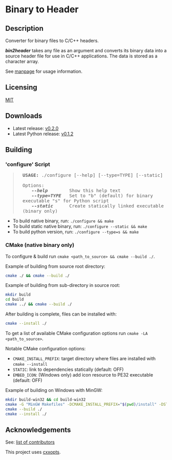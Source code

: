 # Binary to Header


## Description

Converter for binary files to C/C++ headers.

***bin2header*** takes any file as an argument and converts its binary data into a source header file for use in C/C++
applications. The data is stored as a character array.

See [manpage](https://antumdeluge.github.io/bin2header/reference/bin2header.1.html) for usage information.

## Licensing

[MIT](LICENSE.txt)

## Downloads

- Latest release: [v0.2.0](https://github.com/AntumDeluge/bin2header/releases/tag/v0.2.0)
- Latest Python release: [v0.1.2](https://github.com/AntumDeluge/bin2header/releases/tag/v0.1.2)


## Building

### 'configure' Script

<blockquote style="padding-left:2em; font-family:monospace;">
<b>USAGE:</b> ./configure [--help] [--type=TYPE] [--static]<br><br>
Options:<br>
<span style="padding-left:2em; font-weight:bold; font-style:italic;">--help</span> &nbsp;&nbsp;&nbsp;&nbsp;&nbsp;&nbsp; Show this help text<br>
<span style="padding-left:2em; font-weight:bold; font-style:italic;">--type=TYPE</span> &nbsp; Set to "b" (default) for binary executable "s" for Python script<br>
<span style="padding-left:2em; font-weight:bold; font-style:italic;">--static</span> &nbsp;&nbsp;&nbsp;&nbsp; Create statically linked executable (binary only)
</blockquote>

- To build native binary, run: `./configure && make`
- To build static native binary, run: `./configure --static && make`
- To build python version, run: `./configure --type=s && make`

### CMake (native binary only)

To configure & build run `cmake <path_to_source> && cmake --build ./`.

Example of building from source root directory:

```sh
cmake ./ && cmake --build ./
```

Example of building from sub-directory in source root:

```sh
mkdir build
cd build
cmake ../ && cmake --build ./
```

After building is complete, files can be installed with:

```sh
cmake --install ./
```

To get a list of available CMake configuration options run `cmake -LA <path_to_source>`.

Notable CMake configuration options:

- `CMAKE_INSTALL_PREFIX`: target directory where files are installed with `cmake --install`
- `STATIC`: link to dependencies statically (default: OFF)
- `EMBED_ICON`: (Windows only) add icon resource to PE32 executable (default: OFF)

Example of building on Windows with MinGW:

```sh
mkdir build-win32 && cd build-win32
cmake -G "MinGW Makefiles" -DCMAKE_INSTALL_PREFIX="$(pwd)/install" -DSTATIC=ON -DEMBED_ICON=ON ../
cmake --build ./
cmake --install ./
```

## Acknowledgements

See: [list of contributors](https://github.com/AntumDeluge/bin2header/graphs/contributors)

This project uses [cxxopts](https://github.com/jarro2783/cxxopts).
